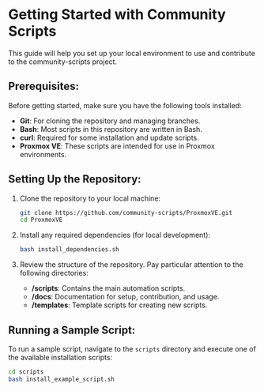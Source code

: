 # Getting Started with Community Scripts

This guide will help you set up your local environment to use and contribute to the community-scripts project.

## Prerequisites:
Before getting started, make sure you have the following tools installed:
- **Git**: For cloning the repository and managing branches.
- **Bash**: Most scripts in this repository are written in Bash.
- **curl**: Required for some installation and update scripts.
- **Proxmox VE**: These scripts are intended for use in Proxmox environments.

## Setting Up the Repository:
1. Clone the repository to your local machine:
    ```bash
    git clone https://github.com/community-scripts/ProxmoxVE.git
    cd ProxmoxVE
    ```

2. Install any required dependencies (for local development):
    ```bash
    bash install_dependencies.sh
    ```

3. Review the structure of the repository. Pay particular attention to the following directories:
    - **/scripts**: Contains the main automation scripts.
    - **/docs**: Documentation for setup, contribution, and usage.
    - **/templates**: Template scripts for creating new scripts.

## Running a Sample Script:
To run a sample script, navigate to the `scripts` directory and execute one of the available installation scripts:
```bash
cd scripts
bash install_example_script.sh
